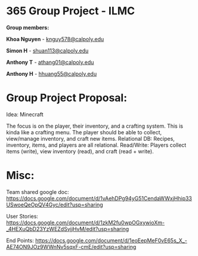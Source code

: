 # 365 Group Project - ILMC

**Group members:**

**Khoa Nguyen** - knguy578@calpoly.edu

**Simon H** - shuan113@calpoly.edu

**Anthony T** - athang01@calpoly.edu

**Anthony H** - hhuang55@calpoly.edu



# Group Project Proposal:
Idea: Minecraft

The focus is on the player, their inventory, and a crafting system. This is kinda like a crafting menu. The player should be able to collect, view/manage inventory, and craft new items. Relational DB: Recipes, inventory, items, and players are all relational. Read/Write: Players collect items (write), view inventory (read), and craft (read + write).


# Misc:
Team shared google doc:
https://docs.google.com/document/d/1vAehDPg94yG51CendaWWxjHhip33USwoeQeOpQV4Gyc/edit?usp=sharing

User Stories:
https://docs.google.com/document/d/1zkM2fu0wpOGxywioXm-_4HEXuQbD23YzWEZdSvjjHvM/edit?usp=sharing

End Points:
https://docs.google.com/document/d/1eoEepMeF0vE65s_X_-AE74ON9JOz9WWnNv5sqxF-cmE/edit?usp=sharing

